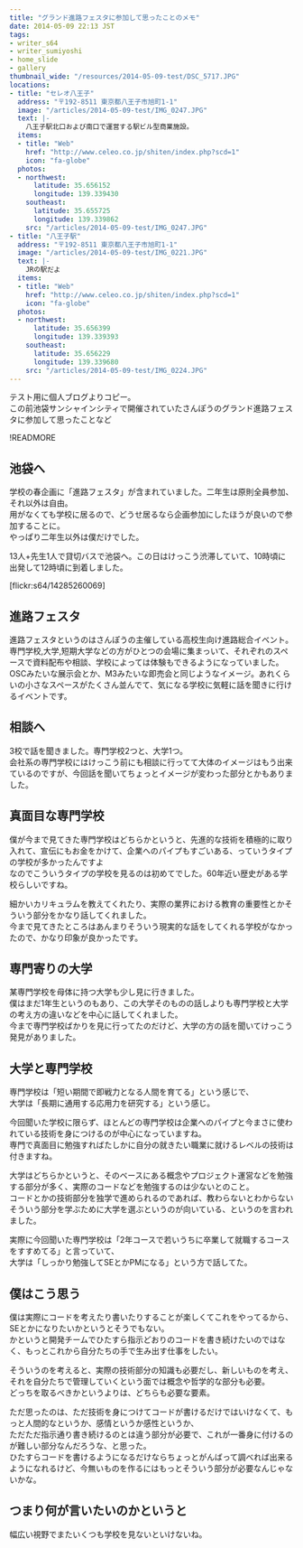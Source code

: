 ```yaml
---
title: "グランド進路フェスタに参加して思ったことのメモ"
date: 2014-05-09 22:13 JST
tags:
- writer_s64
- writer_sumiyoshi
- home_slide
- gallery
thumbnail_wide: "/resources/2014-05-09-test/DSC_5717.JPG"
locations:
- title: "セレオ八王子"
  address: "〒192-8511 東京都八王子市旭町1-1"
  image: "/articles/2014-05-09-test/IMG_0247.JPG"
  text: |-
    八王子駅北口および南口で運営する駅ビル型商業施設。
  items:
  - title: "Web"
    href: "http://www.celeo.co.jp/shiten/index.php?scd=1"
    icon: "fa-globe"
  photos:
  - northwest:
      latitude: 35.656152
      longitude: 139.339430
    southeast:
      latitude: 35.655725
      longitude: 139.339862
    src: "/articles/2014-05-09-test/IMG_0247.JPG"
- title: "八王子駅"
  address: "〒192-8511 東京都八王子市旭町1-1"
  image: "/articles/2014-05-09-test/IMG_0221.JPG"
  text: |-
    JRの駅だよ
  items:
  - title: "Web"
    href: "http://www.celeo.co.jp/shiten/index.php?scd=1"
    icon: "fa-globe"
  photos:
  - northwest:
      latitude: 35.656399
      longitude: 139.339393
    southeast:
      latitude: 35.656229
      longitude: 139.339680
    src: "/articles/2014-05-09-test/IMG_0224.JPG"
---
```

テスト用に個人ブログよりコピー。  
この前池袋サンシャインシティで開催されていたさんぽうのグランド進路フェスタに参加して思ったことなど

!READMORE

池袋へ
---------
学校の春企画に「進路フェスタ」が含まれていました。二年生は原則全員参加、それ以外は自由。  
用がなくても学校に居るので、どうせ居るなら企画参加にしたほうが良いので参加することに。  
やっぱり二年生以外は僕だけでした。

13人+先生1人で貸切バスで池袋へ。この日はけっこう渋滞していて、10時頃に出発して12時頃に到着しました。  

[flickr:s64/14285260069]

進路フェスタ
-----------
進路フェスタというのはさんぽうの主催している高校生向け進路総合イベント。  
専門学校,大学,短期大学などの方がひとつの会場に集まっいて、それぞれのスペースで資料配布や相談、学校によっては体験もできるようになっていました。  
OSCみたいな展示会とか、M3みたいな即売会と同じようなイメージ。あれくらいの小さなスペースがたくさん並んでて、気になる学校に気軽に話を聞きに行けるイベントです。

相談へ
-------
3校で話を聞きました。専門学校2つと、大学1つ。  
会社系の専門学校にはけっこう前にも相談に行ってて大体のイメージはもう出来ているのですが、今回話を聞いてちょっとイメージが変わった部分とかもありました。

真面目な専門学校
---------------
僕が今まで見てきた専門学校はどちらかというと、先進的な技術を積極的に取り入れて、宣伝にもお金をかけて、企業へのパイプもすごいある、っていうタイプの学校が多かったんですよ  
なのでこういうタイプの学校を見るのは初めてでした。60年近い歴史がある学校らしいですね。

細かいカリキュラムを教えてくれたり、実際の業界における教育の重要性とかそういう部分をかなり話してくれました。  
今まで見てきたところはあんまりそういう現実的な話をしてくれる学校がなかったので、かなり印象が良かったです。

専門寄りの大学
-------------
某専門学校を母体に持つ大学も少し見に行きました。  
僕はまだ1年生というのもあり、この大学そのものの話しよりも専門学校と大学の考え方の違いなどを中心に話してくれました。  
今まで専門学校ばかりを見に行ってたのだけど、大学の方の話を聞いてけっこう発見がありました。

大学と専門学校
--------------
専門学校は「短い期間で即戦力となる人間を育てる」という感じで、  
大学は「長期に通用する応用力を研究する」という感じ。

今回聞いた学校に限らず、ほとんどの専門学校は企業へのパイプと今まさに使われている技術を身につけるのが中心になっていますね。  
専門で真面目に勉強すればたしかに自分の就きたい職業に就けるレベルの技術は付きますね。

大学はどちらかというと、そのベースにある概念やプロジェクト運営などを勉強する部分が多く、実際のコードなどを勉強するのは少ないとのこと。  
コードとかの技術部分を独学で進められるのであれば、教わらないとわからないそういう部分を学ぶために大学を選ぶというのが向いている、というのを言われました。

実際に今回聞いた専門学校は「2年コースで若いうちに卒業して就職するコースをすすめてる」と言っていて、  
大学は「しっかり勉強してSEとかPMになる」という方で話してた。

僕はこう思う
-------------
僕は実際にコードを考えたり書いたりすることが楽しくてこれをやってるから、SEとかになりたいかというとそうでもない。  
かというと開発チームでひたすら指示どおりのコードを書き続けたいのではなく、もっとこれから自分たちの手で生み出す仕事をしたい。

そういうのを考えると、実際の技術部分の知識も必要だし、新しいものを考え、それを自分たちで管理していくという面では概念や哲学的な部分も必要。  
どっちを取るべきかというよりは、どちらも必要な要素。

ただ思ったのは、ただ技術を身につけてコードが書けるだけではいけなくて、もっと人間的なというか、感情というか感性というか、  
ただただ指示通り書き続けるのとは違う部分が必要で、これが一番身に付けるのが難しい部分なんだろうな、と思った。  
ひたすらコードを書けるようになるだけならちょっとがんばって調べれば出来るようになれるけど、今無いものを作るにはもっとそういう部分が必要なんじゃないかな。

つまり何が言いたいのかというと
----------------------------
幅広い視野でまたいくつも学校を見ないといけないね。
